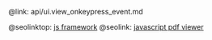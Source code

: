 @link: api/ui.view_onkeypress_event.md

@seolinktop: [js framework](https://webix.com)
@seolink: [javascript pdf viewer](https://webix.com/widget/html5_pdf_viewer/)